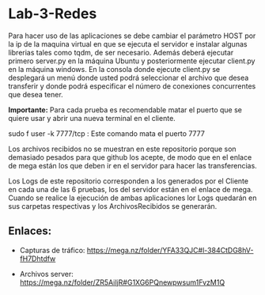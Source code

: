 # Lab-3-Redes

Para hacer uso de las aplicaciones se debe cambiar el parámetro HOST por la ip de la maquina virtual en que se ejecuta el servidor e instalar algunas librerias tales como tqdm, de ser necesario. Además deberá ejecutar primero server.py en la máquina Ubuntu y posteriormente ejecutar client.py en la máquina windows. En la consola donde ejecute client.py se desplegará un menú donde usted podrá seleccionar el archivo que desea transferir y donde podrá especificar el número de conexiones concurrentes que desea tener.

**Importante:** Para cada prueba es recomendable matar el puerto que se quiere usar y abrir una nueva terminal en el cliente. 

sudo f user -k 7777/tcp : Este comando mata el puerto 7777


Los archivos recibidos no se muestran en este repositorio porque son demasiado pesados para que github los acepte, de modo que en el enlace de mega están los que deben ir en el servidor para hacer las transferencias. 

Los Logs de este repositorio corresponden a los generados por el Cliente en cada una de las 6 pruebas, los del servidor están en el enlace de mega. Cuando se realice la ejecución de ambas aplicaciones lor Logs quedarán en sus carpetas respectivas y los ArchivosRecibidos se generarán. 

## Enlaces:

-	Capturas de tráfico: https://mega.nz/folder/YFA33QJC#l-384CtDG8hV-fH7Dhtdfw 

-	Archivos server: https://mega.nz/folder/ZR5AiIjR#G1XG6PQnewpwsum1FvzM1Q 
